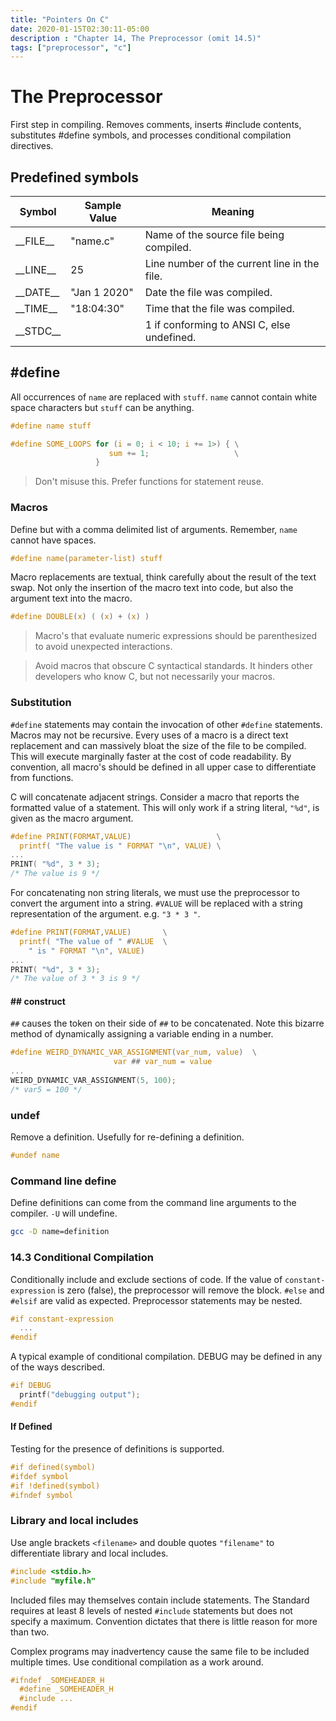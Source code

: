 ```yaml
---
title: "Pointers On C"
date: 2020-01-15T02:30:11-05:00
description : "Chapter 14, The Preprocessor (omit 14.5)"
tags: ["preprocessor", "c"]
---
```


# The Preprocessor
First step in compiling. Removes comments, inserts #include contents, substitutes #define symbols, and processes conditional compilation directives.

## Predefined symbols

| Symbol | Sample Value | Meaning
|---|---|---|
|\_\_FILE\_\_|"name.c"|Name of the source file being compiled.|
|\_\_LINE\_\_|25|Line number of the current line in the file.|
|\_\_DATE\_\_|"Jan 1 2020"|Date the file was compiled.|
|\_\_TIME\_\_|"18:04:30"|Time that the file was compiled.|
|\_\_STDC\_\_||1 if conforming to ANSI C, else undefined.|

## #define
All occurrences of `name` are replaced with `stuff`. `name` cannot contain white space characters but `stuff` can be anything.
``` c
#define name stuff
```

``` c
#define SOME_LOOPS for (i = 0; i < 10; i += 1>) { \
                      sum += 1;                   \
                   }
```
> Don't misuse this. Prefer functions for statement reuse.

### Macros
Define but with a comma delimited list of arguments. Remember, `name` cannot have spaces.

``` c
#define name(parameter-list) stuff
```

Macro replacements are textual, think carefully about the result of the text swap. Not only the insertion of the macro text into code, but also the argument text into the macro.
``` c
#define DOUBLE(x) ( (x) + (x) )
```

> Macro's that evaluate numeric expressions should be parenthesized to avoid unexpected interactions.

> Avoid macros that obscure C syntactical standards. It hinders other developers who know C, but not necessarily your macros.

### Substitution
`#define` statements may contain the invocation of other `#define` statements. Macros may not be recursive. Every uses of a macro is a direct text replacement and can massively bloat the size of the file to be compiled. This will execute marginally faster at the cost of code readability. By convention, all macro's should be defined in all upper case to differentiate from functions.

C will concatenate adjacent strings. Consider a macro that reports the formatted value of a statement. This will only work if a string literal, `"%d"`, is given as the macro argument.
``` c
#define PRINT(FORMAT,VALUE)                   \
  printf( "The value is " FORMAT "\n", VALUE) \
...
PRINT( "%d", 3 * 3);
/* The value is 9 */
```

For concatenating non string literals, we must use the preprocessor to convert the argument into a string. `#VALUE` will be replaced with a string representation of the argument. e.g. `"3 * 3 "`.
``` c
#define PRINT(FORMAT,VALUE)       \
  printf( "The value of " #VALUE  \
    " is " FORMAT "\n", VALUE)
...
PRINT( "%d", 3 * 3);
/* The value of 3 * 3 is 9 */
```

#### ## construct
`##` causes the token on their side of `##` to be concatenated. Note this bizarre method of dynamically assigning a variable ending in a number.
``` c
#define WEIRD_DYNAMIC_VAR_ASSIGNMENT(var_num, value)  \
                       var ## var_num = value
...
WEIRD_DYNAMIC_VAR_ASSIGNMENT(5, 100);
/* var5 = 100 */
```

### undef
Remove a definition. Usefully for re-defining a definition.
``` c
#undef name
```

### Command line define
Define definitions can come from the command line arguments to the compiler. `-U` will undefine.
``` bash
gcc -D name=definition
```

### 14.3 Conditional Compilation
Conditionally include and exclude sections of code. If the value of `constant-expression` is zero (false), the preprocessor will remove the block. `#else` and `#elsif` are valid as expected. Preprocessor statements may be nested.
``` c
#if constant-expression
  ...
#endif
```
A typical example of conditional compilation. DEBUG may be defined in any of the ways described.
``` c
#if DEBUG
  printf("debugging output");
#endif
```

#### If Defined
Testing for the presence of definitions is supported.
``` c
#if defined(symbol)
#ifdef symbol
#if !defined(symbol)
#ifndef symbol
```

### Library and local includes
Use angle brackets `<filename>` and double quotes `"filename"` to differentiate library and local includes.
``` c
#include <stdio.h>
#include "myfile.h"
```

Included files may themselves contain include statements. The Standard requires at least 8 levels of nested `#include` statements but does not specify a maximum. Convention dictates that there is little reason for more than two.

Complex programs may inadvertency cause the same file to be included multiple times. Use conditional compilation as a work around.
``` c
#ifndef _SOMEHEADER_H
  #define _SOMEHEADER_H
  #include ...
#endif
```